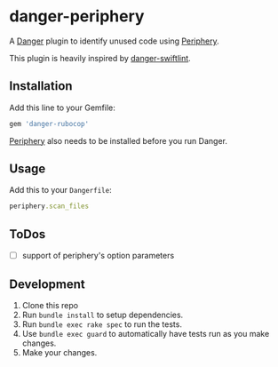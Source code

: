 # danger-periphery

A [Danger](https://danger.systems/ruby/) plugin to identify unused code using [Periphery](https://github.com/peripheryapp/periphery).

This plugin is heavily inspired by [danger-swiftlint](https://github.com/ashfurrow/danger-ruby-swiftlint).

## Installation

Add this line to your Gemfile:

```rb
gem 'danger-rubocop'
```

[Periphery](https://github.com/peripheryapp/periphery) also needs to be installed before you run Danger.

## Usage

Add this to your `Dangerfile`:

```ruby
periphery.scan_files
```

## ToDos

- [ ] support of periphery's option parameters

## Development

1. Clone this repo
2. Run `bundle install` to setup dependencies.
3. Run `bundle exec rake spec` to run the tests.
4. Use `bundle exec guard` to automatically have tests run as you make changes.
5. Make your changes.
